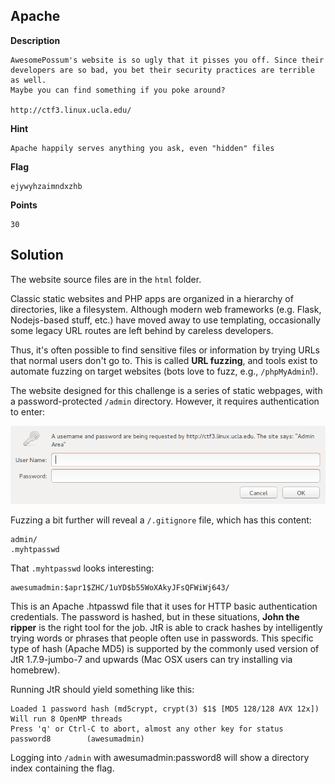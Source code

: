 ## Apache

__Description__

```
AwesomePossum's website is so ugly that it pisses you off. Since their
developers are so bad, you bet their security practices are terrible as well.
Maybe you can find something if you poke around?

http://ctf3.linux.ucla.edu/
```

__Hint__

```
Apache happily serves anything you ask, even "hidden" files
```

__Flag__

```
ejywyhzaimndxzhb
```

__Points__

```
30
```

## Solution

The website source files are in the `html` folder.

Classic static websites and PHP apps are organized in a hierarchy of
directories, like a filesystem. Although modern web frameworks (e.g. Flask,
Nodejs-based stuff, etc.) have moved away to use templating, occasionally some
legacy URL routes are left behind by careless developers.

Thus, it's often possible to find sensitive files or information by trying URLs
that normal users don't go to. This is called __URL fuzzing__, and tools exist
to automate fuzzing on target websites (bots love to fuzz, e.g.,
`/phpMyAdmin`!).

The website designed for this challenge is a series of static webpages, with a
password-protected `/admin` directory. However, it requires authentication to
enter:

![basicauth](docs/basicauth.png)

Fuzzing a bit further will reveal a `/.gitignore` file, which has this content:

```
admin/
.myhtpasswd
```

That `.myhtpasswd` looks interesting:

```
awesumadmin:$apr1$ZHC/1uYD$b55WoXAkyJFsQFWiWj643/
```

This is an Apache .htpasswd file that it uses for HTTP basic authentication
credentials. The password is hashed, but in these situations, __John the
ripper__ is the right tool for the job. JtR is able to crack hashes by
intelligently trying words or phrases that people often use in passwords. This
specific type of hash (Apache MD5) is supported by the commonly used version of
JtR 1.7.9-jumbo-7 and upwards (Mac OSX users can try installing via homebrew).

Running JtR should yield something like this:

```
Loaded 1 password hash (md5crypt, crypt(3) $1$ [MD5 128/128 AVX 12x])
Will run 8 OpenMP threads
Press 'q' or Ctrl-C to abort, almost any other key for status
password8        (awesumadmin)
```

Logging into `/admin` with awesumadmin:password8 will show a directory index
containing the flag.
